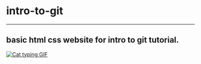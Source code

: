 # intro-to-git
---
basic html css website for intro to git tutorial. 
---
[![Cat typing GIF](https://media.giphy.com/media/JIX9t2j0ZTN9S/giphy.gif)](https://giphy.com/gifs/JIX9t2j0ZTN9S)
